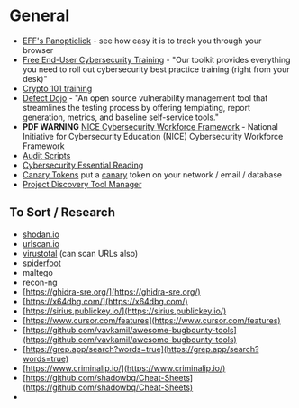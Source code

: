 # General

* [EFF's Panopticlick](https://panopticlick.eff.org/) - see how easy it is to track you through your browser
* [Free End-User Cybersecurity Training](https://www.foursys.co.uk/cybersecurity-training-toolkit) - "Our toolkit provides everything you need to roll out cybersecurity best practice training (right from your desk)"
* [Crypto 101 training](https://www.crypto101.io/)
* [Defect Dojo](https://www.owasp.org/index.php/OWASP_DefectDojo_Project) - "An open source vulnerability management tool that streamlines the testing process by offering templating, report generation, metrics, and baseline self-service tools."
* **PDF WARNING** [NICE Cybersecurity Workforce Framework](http://nvlpubs.nist.gov/nistpubs/SpecialPublications/NIST.SP.800-181.pdf) - National Initiative for Cybersecurity Education (NICE) Cybersecurity Workforce Framework
* [Audit Scripts](http://www.auditscripts.com/)
* [Cybersecurity Essential Reading](https://cybercanon.paloaltonetworks.com/)
* [Canary Tokens](https://canarytokens.org/generate) put a [canary](https://en.wikipedia.org/wiki/Sentinel_species#Toxic_gases) token on your network / email / database
* [Project Discovery Tool Manager](https://github.com/projectdiscovery/pdtm)

## To Sort / Research

* [shodan.io](https://www.shodan.io)
* [urlscan.io](https://urlscan.io)
* [virustotal](https://www.virustotal.com/) (can scan URLs also)
* [spiderfoot](https://github.com/smicallef/spiderfoot)
* maltego
* recon-ng
* [https://ghidra-sre.org/](https://ghidra-sre.org/)
* [https://x64dbg.com/](https://x64dbg.com/)
* [https://sirius.publickey.io/](https://sirius.publickey.io/)
* [https://www.cursor.com/features](https://www.cursor.com/features)
* [https://github.com/vavkamil/awesome-bugbounty-tools](https://github.com/vavkamil/awesome-bugbounty-tools)
* [https://grep.app/search?words=true](https://grep.app/search?words=true)
* [https://www.criminalip.io/](https://www.criminalip.io/)
* [https://github.com/shadowbq/Cheat-Sheets](https://github.com/shadowbq/Cheat-Sheets)
*
